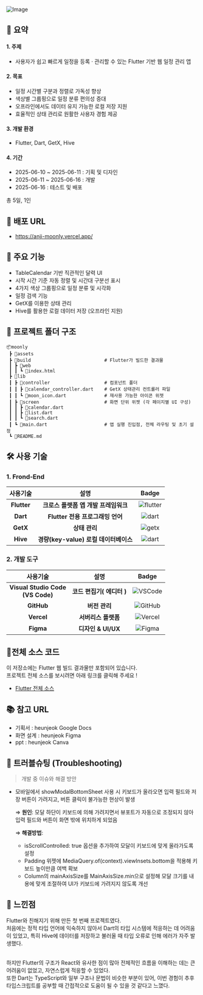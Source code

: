 ![Image](https://github.com/user-attachments/assets/b6ebd557-2066-4b73-9463-4934d919f617)

## 🌙 요약

#### 1. **주제**

- 사용자가 쉽고 빠르게 일정을 등록 · 관리할 수 있는 Flutter 기반 웹 일정 관리 앱

#### 2. **목표**

- 일정 시간별 구분과 정렬로 가독성 향상
- 색상별 그룹핑으로 일정 분류 편의성 증대
- 오프라인에서도 데이터 유지 가능한 로컬 저장 지원
- 효율적인 상태 관리로 원활한 사용자 경험 제공

#### 3. **개발 환경**

- Flutter, Dart, GetX, Hive

#### 4. **기간**

- 2025-06-10 ~ 2025-06-11 : 기획 및 디자인
- 2025-06-11 ~ 2025-06-16 : 개발
- 2025-06-16 : 테스트 및 배포

총 5일, 1인


## 🔗 배포 URL

- https://anji-moonly.vercel.app/


## 📌 주요 기능

- TableCalendar 기반 직관적인 달력 UI
- 시작 시간 기준 자동 정렬 및 시간대 구분선 표시
- 4가지 색상 그룹핑으로 일정 분류 및 시각화
- 일정 검색 기능
- GetX를 이용한 상태 관리
- Hive를 활용한 로컬 데이터 저장 (오프라인 지원)


## 💼 프로젝트 폴더 구조

```
📦moonly
 ┣ 📂assets
 ┣ 📂build                           # Flutter가 빌드한 결과물
 ┃ ┣ 📂web
 ┃ ┃ ┗ 📜index.html
 ┣ 📂lib
 ┃ ┣ 📂controller                    # 컴포넌트 폴더
 ┃ ┃ ┣ 📜calendar_controller.dart    # GetX 상태관리 컨트롤러 파일
 ┃ ┃ ┗ 📜moon_icon.dart              # 재사용 가능한 아이콘 위젯
 ┃ ┣ 📂screen                        # 화면 단위 위젯 (각 페이지별 UI 구성)
 ┃ ┃ ┣ 📜calendar.dart
 ┃ ┃ ┣ 📜list.dart
 ┃ ┃ ┗ 📜search.dart
 ┃ ┗ 📜main.dart                     # 앱 실행 진입점, 전체 라우팅 및 초기 설정
 ┗ 📜README.md
```

## 🛠️ 사용 기술

### 1. Frond-End

| 사용기술 | 설명 |Badge |
| :---:| :---: | :---: |
| **Flutter** | **크로스 플랫폼 앱 개발 프레임워크** |![flutter](https://img.shields.io/badge/flutter-02569B?style=flat-square&logo=flutter&logoColor=white)|
| **Dart** | **Flutter 전용 프로그래밍 언어** |![dart](https://img.shields.io/badge/dart-0175C2?style=flat-square&logo=dart&logoColor=white)|
| **GetX** | **상태 관리** |![getx](https://img.shields.io/badge/getx-8A2BE2?style=flat-square&logo=getx&logoColor=white)|
| **Hive** | **경량(key-value) 로컬 데이터베이스** |![dart](https://img.shields.io/badge/Hive-0175C2?style=flat-square&logo=dart&logoColor=white)|

### 2. 개발 도구

|사용기술 | 설명 | Badge | 
|:---:| :---: |:---: |
| **Visual Studio Code<br>(VS Code)** | **코드 편집기( 에디터 )** |![VSCode](https://img.shields.io/badge/VSCode-007ACC?style=flat-square&logo=data:image/svg+xml;base64,PHN2ZyB3aWR0aD0iMzIiIGhlaWdodD0iMzIiIHZpZXdCb3g9IjAgMCAzMiAzMiIgZmlsbD0ibm9uZSIgeG1sbnM9Imh0dHA6Ly93d3cudzMub3JnLzIwMDAvc3ZnIj4KPHBhdGggZD0iTTI0LjAwMyAyTDEyIDEzLjMwM0w0Ljg0IDhMMiAxMEw4Ljc3MiAxNkwyIDIyTDQuODQgMjRMMTIgMTguNzAyTDI0LjAwMyAzMEwzMCAyNy4wODdWNC45MTNMMjQuMDAzIDJaTTI0IDkuNDM0VjIyLjU2NkwxNS4yODkgMTZMMjQgOS40MzRaIiBmaWxsPSJ3aGl0ZSIvPgo8L3N2Zz4K&logoColor=white) |
|**GitHub** | **버전 관리** |![GitHub](https://img.shields.io/badge/GitHub-181717?style=flat-square&logo=GitHub&logoColor=white)| 
| **Vercel** | **서버리스 플랫폼** |![Vercel](https://img.shields.io/badge/Vercel-000000?style=flat-square&logo=vercel&logoColor=white)|
| **Figma** | **디자인 & UI/UX**|![Figma](https://img.shields.io/badge/Figma-F24E1E?style=flat-square&logo=Figma&logoColor=white) |

## 🧂전체 소스 코드

이 저장소에는 Flutter 웹 빌드 결과물만 포함되어 있습니다.<br>
프로젝트 전체 소스를 보시려면 아래 링크를 클릭해 주세요 !

- [Flutter 전체 소스](https://github.com/mocha-a/heunjeok)

## 📚 참고 URL

- 기획서 : heunjeok Google Docs
- 화면 설계 : heunjeok Figma
- ppt : heunjeok Canva

## 🌠 트러블슈팅 (Troubleshooting)

> 개발 중 이슈와 해결 방안
> 

 - 모바일에서 showModalBottomSheet 사용 시 키보드가 올라오면 입력 필드와 저장 버튼이 가려지고, 버튼 클릭이 불가능한 현상이 발생

    ⇒ **원인**: 모달 하단이 키보드에 의해 가려지면서 뷰포트가 자동으로 조정되지 않아 입력 필드와 버튼이 화면 밖에 위치하게 되었음

    ⇒ **해결방법**: 
    - isScrollControlled: true 옵션을 추가하여 모달이 키보드에 맞게 올라가도록 설정 
    - Padding 위젯에 MediaQuery.of(context).viewInsets.bottom을 적용해 키보드 높이만큼 여백 확보
    - Column의 mainAxisSize를 MainAxisSize.min으로 설정해 모달 크기를 내용에 맞게 조절하여 UI가 키보드에 가려지지 않도록 개선


## 💭 느낀점

Flutter와 친해지기 위해 만든 첫 번째 프로젝트였다.<br>
처음에는 정적 타입 언어에 익숙하지 않아서 Dart의 타입 시스템에 적응하는 데 어려움이 있었고, 특히 Hive에 데이터를 저장하고 불러올 때 타입 오류로 인해 에러가 자주 발생했다.<br><br>

하지만 Flutter의 구조가 React와 유사한 점이 많아 전체적인 흐름을 이해하는 데는 큰 어려움이 없었고, 자연스럽게 적응할 수 있었다.<br>
또한 Dart는 TypeScript와 일부 구조나 문법이 비슷한 부분이 있어, 이번 경험이 추후 타입스크립트를 공부할 때 간접적으로 도움이 될 수 있을 것 같다고 느꼈다.
